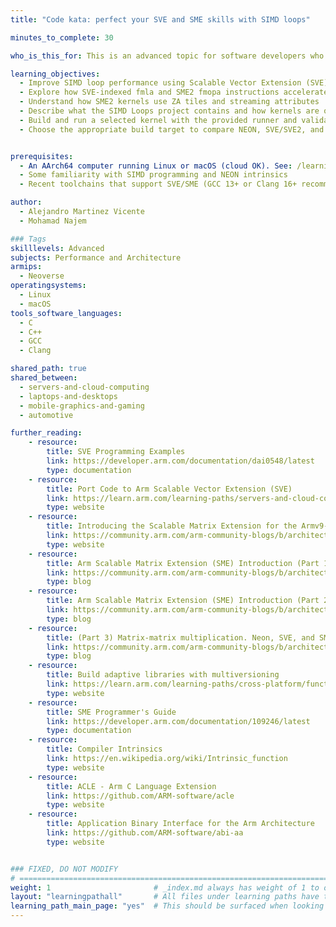 ```yaml
---
title: "Code kata: perfect your SVE and SME skills with SIMD loops"

minutes_to_complete: 30

who_is_this_for: This is an advanced topic for software developers who want to learn how to use the full range of features available in SVE, SVE2, and SME2 to improve software performance on Arm processors.

learning_objectives:
  - Improve SIMD loop performance using Scalable Vector Extension (SVE), SVE2, and Scalable Matrix Extension (SME2)
  - Explore how SVE-indexed fmla and SME2 fmopa instructions accelerate matrix multiplication
  - Understand how SME2 kernels use ZA tiles and streaming attributes
  - Describe what the SIMD Loops project contains and how kernels are organized across scalar, NEON, SVE/SVE2, and SME2 variants
  - Build and run a selected kernel with the provided runner and validate correctness against the C reference
  - Choose the appropriate build target to compare NEON, SVE/SVE2, and SME2 implementations


prerequisites:
  - An AArch64 computer running Linux or macOS (cloud OK). See: /learning-paths/servers-and-cloud-computing/csp/
  - Some familiarity with SIMD programming and NEON intrinsics
  - Recent toolchains that support SVE/SME (GCC 13+ or Clang 16+ recommended)

author:
  - Alejandro Martinez Vicente
  - Mohamad Najem

### Tags
skilllevels: Advanced
subjects: Performance and Architecture
armips:
  - Neoverse
operatingsystems:
  - Linux
  - macOS
tools_software_languages:
  - C
  - C++
  - GCC
  - Clang

shared_path: true
shared_between:
  - servers-and-cloud-computing
  - laptops-and-desktops
  - mobile-graphics-and-gaming
  - automotive

further_reading:
    - resource:
        title: SVE Programming Examples
        link: https://developer.arm.com/documentation/dai0548/latest
        type: documentation
    - resource:
        title: Port Code to Arm Scalable Vector Extension (SVE)
        link: https://learn.arm.com/learning-paths/servers-and-cloud-computing/sve
        type: website
    - resource:
        title: Introducing the Scalable Matrix Extension for the Armv9-A Architecture
        link: https://community.arm.com/arm-community-blogs/b/architectures-and-processors-blog/posts/scalable-matrix-extension-armv9-a-architecture
        type: website
    - resource:
        title: Arm Scalable Matrix Extension (SME) Introduction (Part 1)
        link: https://community.arm.com/arm-community-blogs/b/architectures-and-processors-blog/posts/arm-scalable-matrix-extension-introduction
        type: blog
    - resource:
        title: Arm Scalable Matrix Extension (SME) Introduction (Part 2)
        link: https://community.arm.com/arm-community-blogs/b/architectures-and-processors-blog/posts/arm-scalable-matrix-extension-introduction-p2
        type: blog
    - resource:
        title: (Part 3) Matrix-matrix multiplication. Neon, SVE, and SME compared
        link: https://community.arm.com/arm-community-blogs/b/architectures-and-processors-blog/posts/matrix-matrix-multiplication-neon-sve-and-sme-compared
        type: blog
    - resource:
        title: Build adaptive libraries with multiversioning
        link: https://learn.arm.com/learning-paths/cross-platform/function-multiversioning/
        type: website
    - resource:
        title: SME Programmer's Guide
        link: https://developer.arm.com/documentation/109246/latest
        type: documentation
    - resource:
        title: Compiler Intrinsics
        link: https://en.wikipedia.org/wiki/Intrinsic_function
        type: website
    - resource:
        title: ACLE - Arm C Language Extension
        link: https://github.com/ARM-software/acle
        type: website
    - resource:
        title: Application Binary Interface for the Arm Architecture
        link: https://github.com/ARM-software/abi-aa
        type: website


### FIXED, DO NOT MODIFY
# ================================================================================
weight: 1                       # _index.md always has weight of 1 to order correctly
layout: "learningpathall"       # All files under learning paths have this same wrapper
learning_path_main_page: "yes"  # This should be surfaced when looking for related content. Only set for _index.md of learning path content.
---
```

